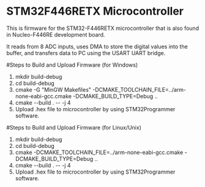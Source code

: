 # STM32F446RETX Microcontroller

This is firmware for the STM32-F446RETX microcontroller that is also found in Nucleo-F446RE development board. 

It reads from 8 ADC inputs, uses DMA to store the digital values into the buffer, and transfers data to PC using the USART UART bridge.

#Steps to Build and Upload Firmware (for Windows)

1. mkdir build-debug
2. cd build-debug
3. cmake -G "MinGW Makefiles" -DCMAKE_TOOLCHAIN_FILE=../arm-none-eabi-gcc.cmake -DCMAKE_BUILD_TYPE=Debug ..
4. cmake --build . -- -j 4
5. Upload .hex file to microcontroller by using STM32Programmer software.

#Steps to Build and Upload Firmware (for Linux/Unix)

1. mkdir build-debug
2. cd build-debug
3. cmake -DCMAKE_TOOLCHAIN_FILE=../arm-none-eabi-gcc.cmake -DCMAKE_BUILD_TYPE=Debug ..
4. cmake --build . -- -j 4
5. Upload .hex file to microcontroller by using STM32Programmer software.
